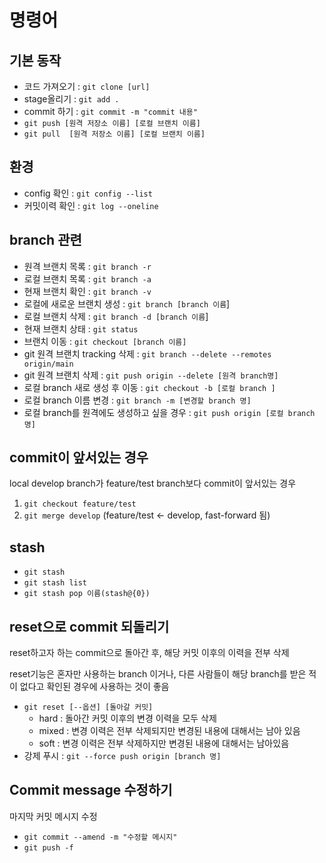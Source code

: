 # 명령어

## 기본 동작

* 코드 가져오기 : `git clone [url]`
* stage올리기 : `git add .`
* commit 하기 : `git commit -m "commit 내용"`
* `git push [원격 저장소 이름] [로컬 브랜치 이름]`
* `git pull  [원격 저장소 이름] [로컬 브랜치 이름]`



## 환경

* config 확인 : `git config --list`
* 커밋이력 확인 : `git log --oneline`

## branch 관련

* 원격 브랜치 목록 : `git branch -r`
* 로컬 브랜치 목록 : `git branch -a`
* 현재 브랜치 확인 : `git branch -v`
* 로컬에 새로운 브랜치 생성 : `git branch [branch 이름`\]
* 로컬 브랜치 삭제 : `git branch -d [branch 이름`\]
* 현재 브랜치 상태 : `git status`
* 브랜치 이동 : `git checkout [branch 이름]`
* git 원격 브랜치 tracking 삭제 : `git branch --delete --remotes origin/main`
* git 원격 브랜치 삭제 : `git push origin --delete [원격 branch명]`
* 로컬 branch 새로 생성 후 이동 : `git checkout -b [로컬 branch ]`
* 로컬 branch 이름 변경 : `git branch -m [변경할 branch 명]`
* 로컬 branch를 원격에도 생성하고 싶을 경우 : `git push origin [로컬 branch 명]`

## commit이 앞서있는 경우

local develop branch가 feature/test branch보다 commit이 앞서있는 경우

1. `git checkout feature/test`
2. `git merge develop`  \(feature/test &lt;- develop, fast-forward 됨\)

## stash

* `git stash`
* `git stash list`
* `git stash pop 이름(stash@{0})`

## reset으로 commit 되돌리기

reset하고자 하는 commit으로 돌아간 후, 해당 커밋 이후의 이력을 전부 삭제

reset기능은 혼자만 사용하는 branch 이거나, 다른 사람들이 해당 branch를 받은 적이 없다고 확인된 경우에 사용하는 것이 좋음

* `git reset [--옵션] [돌아갈 커밋]`
  * hard : 돌아간 커밋 이후의 변경 이력을 모두 삭제
  * mixed : 변경 이력은 전부 삭제되지만 변경된 내용에 대해서는 남아 있음
  * soft : 변경 이력은 전부 삭제하지만 변경된 내용에 대해서는 남아있음
* 강제 푸시 : `git --force push origin [branch 명]`

## Commit message 수정하기

마지막 커밋 메시지 수정

* `git commit --amend -m "수정할 메시지"`
* `git push -f`


